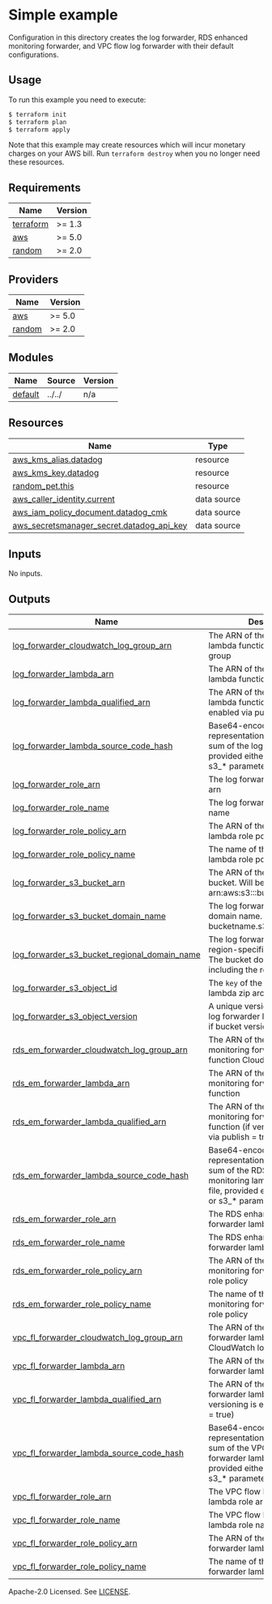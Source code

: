 # Simple example

Configuration in this directory creates the log forwarder, RDS enhanced monitoring forwarder, and VPC flow log forwarder with their default configurations.

## Usage

To run this example you need to execute:

```bash
$ terraform init
$ terraform plan
$ terraform apply
```

Note that this example may create resources which will incur monetary charges on your AWS bill. Run `terraform destroy` when you no longer need these resources.

<!-- BEGIN_TF_DOCS -->
## Requirements

| Name | Version |
|------|---------|
| <a name="requirement_terraform"></a> [terraform](#requirement\_terraform) | >= 1.3 |
| <a name="requirement_aws"></a> [aws](#requirement\_aws) | >= 5.0 |
| <a name="requirement_random"></a> [random](#requirement\_random) | >= 2.0 |

## Providers

| Name | Version |
|------|---------|
| <a name="provider_aws"></a> [aws](#provider\_aws) | >= 5.0 |
| <a name="provider_random"></a> [random](#provider\_random) | >= 2.0 |

## Modules

| Name | Source | Version |
|------|--------|---------|
| <a name="module_default"></a> [default](#module\_default) | ../../ | n/a |

## Resources

| Name | Type |
|------|------|
| [aws_kms_alias.datadog](https://registry.terraform.io/providers/hashicorp/aws/latest/docs/resources/kms_alias) | resource |
| [aws_kms_key.datadog](https://registry.terraform.io/providers/hashicorp/aws/latest/docs/resources/kms_key) | resource |
| [random_pet.this](https://registry.terraform.io/providers/hashicorp/random/latest/docs/resources/pet) | resource |
| [aws_caller_identity.current](https://registry.terraform.io/providers/hashicorp/aws/latest/docs/data-sources/caller_identity) | data source |
| [aws_iam_policy_document.datadog_cmk](https://registry.terraform.io/providers/hashicorp/aws/latest/docs/data-sources/iam_policy_document) | data source |
| [aws_secretsmanager_secret.datadog_api_key](https://registry.terraform.io/providers/hashicorp/aws/latest/docs/data-sources/secretsmanager_secret) | data source |

## Inputs

No inputs.

## Outputs

| Name | Description |
|------|-------------|
| <a name="output_log_forwarder_cloudwatch_log_group_arn"></a> [log\_forwarder\_cloudwatch\_log\_group\_arn](#output\_log\_forwarder\_cloudwatch\_log\_group\_arn) | The ARN of the log forwarder lambda function CloudWatch log group |
| <a name="output_log_forwarder_lambda_arn"></a> [log\_forwarder\_lambda\_arn](#output\_log\_forwarder\_lambda\_arn) | The ARN of the log forwarder lambda function |
| <a name="output_log_forwarder_lambda_qualified_arn"></a> [log\_forwarder\_lambda\_qualified\_arn](#output\_log\_forwarder\_lambda\_qualified\_arn) | The ARN of the log forwarder lambda function (if versioning is enabled via publish = true) |
| <a name="output_log_forwarder_lambda_source_code_hash"></a> [log\_forwarder\_lambda\_source\_code\_hash](#output\_log\_forwarder\_lambda\_source\_code\_hash) | Base64-encoded representation of raw SHA-256 sum of the log forwarder zip file, provided either via filename or s3\_* parameters |
| <a name="output_log_forwarder_role_arn"></a> [log\_forwarder\_role\_arn](#output\_log\_forwarder\_role\_arn) | The log forwarder lambda role arn |
| <a name="output_log_forwarder_role_name"></a> [log\_forwarder\_role\_name](#output\_log\_forwarder\_role\_name) | The log forwarder lambda role name |
| <a name="output_log_forwarder_role_policy_arn"></a> [log\_forwarder\_role\_policy\_arn](#output\_log\_forwarder\_role\_policy\_arn) | The ARN of the log forwarder lambda role policy |
| <a name="output_log_forwarder_role_policy_name"></a> [log\_forwarder\_role\_policy\_name](#output\_log\_forwarder\_role\_policy\_name) | The name of the log forwarder lambda role policy |
| <a name="output_log_forwarder_s3_bucket_arn"></a> [log\_forwarder\_s3\_bucket\_arn](#output\_log\_forwarder\_s3\_bucket\_arn) | The ARN of the log forwarder bucket. Will be of format arn:aws:s3:::bucketname |
| <a name="output_log_forwarder_s3_bucket_domain_name"></a> [log\_forwarder\_s3\_bucket\_domain\_name](#output\_log\_forwarder\_s3\_bucket\_domain\_name) | The log forwarder bucket domain name. Will be of format bucketname.s3.amazonaws.com |
| <a name="output_log_forwarder_s3_bucket_regional_domain_name"></a> [log\_forwarder\_s3\_bucket\_regional\_domain\_name](#output\_log\_forwarder\_s3\_bucket\_regional\_domain\_name) | The log forwarder bucket region-specific domain name. The bucket domain name including the region name |
| <a name="output_log_forwarder_s3_object_id"></a> [log\_forwarder\_s3\_object\_id](#output\_log\_forwarder\_s3\_object\_id) | The `key` of the log forwarder lambda zip archive |
| <a name="output_log_forwarder_s3_object_version"></a> [log\_forwarder\_s3\_object\_version](#output\_log\_forwarder\_s3\_object\_version) | A unique version ID value for the log forwarder lambda zip object, if bucket versioning is enabled |
| <a name="output_rds_em_forwarder_cloudwatch_log_group_arn"></a> [rds\_em\_forwarder\_cloudwatch\_log\_group\_arn](#output\_rds\_em\_forwarder\_cloudwatch\_log\_group\_arn) | The ARN of the RDS enhanced monitoring forwarder lambda function CloudWatch log group |
| <a name="output_rds_em_forwarder_lambda_arn"></a> [rds\_em\_forwarder\_lambda\_arn](#output\_rds\_em\_forwarder\_lambda\_arn) | The ARN of the RDS enhanced monitoring forwarder lambda function |
| <a name="output_rds_em_forwarder_lambda_qualified_arn"></a> [rds\_em\_forwarder\_lambda\_qualified\_arn](#output\_rds\_em\_forwarder\_lambda\_qualified\_arn) | The ARN of the RDS enhanced monitoring forwarder lambda function (if versioning is enabled via publish = true) |
| <a name="output_rds_em_forwarder_lambda_source_code_hash"></a> [rds\_em\_forwarder\_lambda\_source\_code\_hash](#output\_rds\_em\_forwarder\_lambda\_source\_code\_hash) | Base64-encoded representation of raw SHA-256 sum of the RDS enhanced monitoring lambda forwarder zip file, provided either via filename or s3\_* parameters |
| <a name="output_rds_em_forwarder_role_arn"></a> [rds\_em\_forwarder\_role\_arn](#output\_rds\_em\_forwarder\_role\_arn) | The RDS enhanced monitoring forwarder lambda role arn |
| <a name="output_rds_em_forwarder_role_name"></a> [rds\_em\_forwarder\_role\_name](#output\_rds\_em\_forwarder\_role\_name) | The RDS enhanced monitoring forwarder lambda role name |
| <a name="output_rds_em_forwarder_role_policy_arn"></a> [rds\_em\_forwarder\_role\_policy\_arn](#output\_rds\_em\_forwarder\_role\_policy\_arn) | The ARN of the RDS enhanced monitoring forwarder lambda role policy |
| <a name="output_rds_em_forwarder_role_policy_name"></a> [rds\_em\_forwarder\_role\_policy\_name](#output\_rds\_em\_forwarder\_role\_policy\_name) | The name of the RDS enhanced monitoring forwarder lambda role policy |
| <a name="output_vpc_fl_forwarder_cloudwatch_log_group_arn"></a> [vpc\_fl\_forwarder\_cloudwatch\_log\_group\_arn](#output\_vpc\_fl\_forwarder\_cloudwatch\_log\_group\_arn) | The ARN of the VPC flow log forwarder lambda function CloudWatch log group |
| <a name="output_vpc_fl_forwarder_lambda_arn"></a> [vpc\_fl\_forwarder\_lambda\_arn](#output\_vpc\_fl\_forwarder\_lambda\_arn) | The ARN of the VPC flow log forwarder lambda function |
| <a name="output_vpc_fl_forwarder_lambda_qualified_arn"></a> [vpc\_fl\_forwarder\_lambda\_qualified\_arn](#output\_vpc\_fl\_forwarder\_lambda\_qualified\_arn) | The ARN of the VPC flow log forwarder lambda function (if versioning is enabled via publish = true) |
| <a name="output_vpc_fl_forwarder_lambda_source_code_hash"></a> [vpc\_fl\_forwarder\_lambda\_source\_code\_hash](#output\_vpc\_fl\_forwarder\_lambda\_source\_code\_hash) | Base64-encoded representation of raw SHA-256 sum of the VPC flow log forwarder lambda zip file, provided either via filename or s3\_* parameters |
| <a name="output_vpc_fl_forwarder_role_arn"></a> [vpc\_fl\_forwarder\_role\_arn](#output\_vpc\_fl\_forwarder\_role\_arn) | The VPC flow log forwarder lambda role arn |
| <a name="output_vpc_fl_forwarder_role_name"></a> [vpc\_fl\_forwarder\_role\_name](#output\_vpc\_fl\_forwarder\_role\_name) | The VPC flow log forwarder lambda role name |
| <a name="output_vpc_fl_forwarder_role_policy_arn"></a> [vpc\_fl\_forwarder\_role\_policy\_arn](#output\_vpc\_fl\_forwarder\_role\_policy\_arn) | The ARN of the VPC flow log forwarder lambda role policy |
| <a name="output_vpc_fl_forwarder_role_policy_name"></a> [vpc\_fl\_forwarder\_role\_policy\_name](#output\_vpc\_fl\_forwarder\_role\_policy\_name) | The name of the VPC flow log forwarder lambda role policy |
<!-- END_TF_DOCS -->

Apache-2.0 Licensed. See [LICENSE](https://github.com/terraform-aws-modules/terraform-aws-datadog-forwarders/blob/master/LICENSE).
